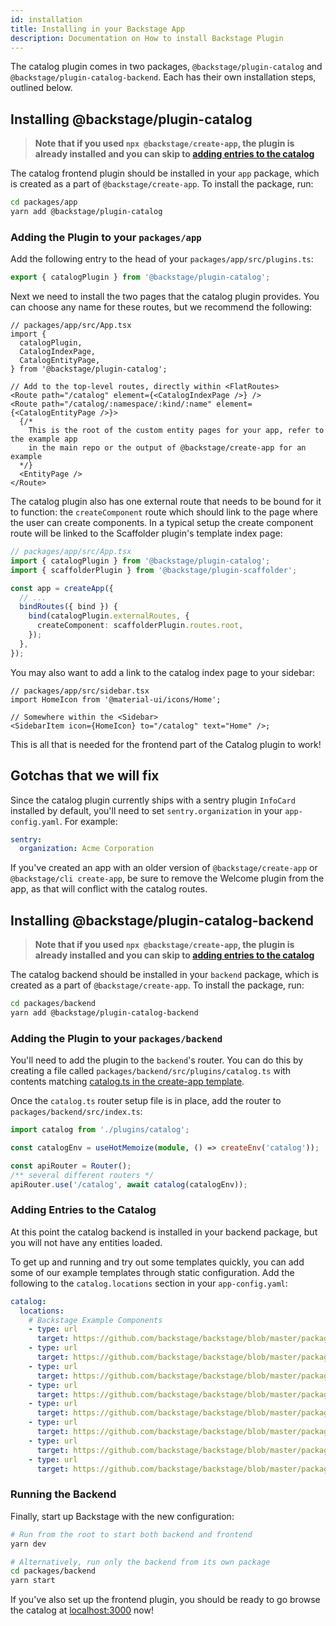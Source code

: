 ```yaml
---
id: installation
title: Installing in your Backstage App
description: Documentation on How to install Backstage Plugin
---
```


The catalog plugin comes in two packages, `@backstage/plugin-catalog` and
`@backstage/plugin-catalog-backend`. Each has their own installation steps,
outlined below.

## Installing @backstage/plugin-catalog

> **Note that if you used `npx @backstage/create-app`, the plugin is already
> installed and you can skip to
> [adding entries to the catalog](#adding-entries-to-the-catalog)**

The catalog frontend plugin should be installed in your `app` package, which is
created as a part of `@backstage/create-app`. To install the package, run:

```bash
cd packages/app
yarn add @backstage/plugin-catalog
```

### Adding the Plugin to your `packages/app`

Add the following entry to the head of your `packages/app/src/plugins.ts`:

```ts
export { catalogPlugin } from '@backstage/plugin-catalog';
```

Next we need to install the two pages that the catalog plugin provides. You can
choose any name for these routes, but we recommend the following:

```tsx
// packages/app/src/App.tsx
import {
  catalogPlugin,
  CatalogIndexPage,
  CatalogEntityPage,
} from '@backstage/plugin-catalog';

// Add to the top-level routes, directly within <FlatRoutes>
<Route path="/catalog" element={<CatalogIndexPage />} />
<Route path="/catalog/:namespace/:kind/:name" element={<CatalogEntityPage />}>
  {/*
    This is the root of the custom entity pages for your app, refer to the example app
    in the main repo or the output of @backstage/create-app for an example
  */}
  <EntityPage />
</Route>
```

The catalog plugin also has one external route that needs to be bound for it to
function: the `createComponent` route which should link to the page where the
user can create components. In a typical setup the create component route will
be linked to the Scaffolder plugin's template index page:

```ts
// packages/app/src/App.tsx
import { catalogPlugin } from '@backstage/plugin-catalog';
import { scaffolderPlugin } from '@backstage/plugin-scaffolder';

const app = createApp({
  // ...
  bindRoutes({ bind }) {
    bind(catalogPlugin.externalRoutes, {
      createComponent: scaffolderPlugin.routes.root,
    });
  },
});
```

You may also want to add a link to the catalog index page to your sidebar:

```tsx
// packages/app/src/sidebar.tsx
import HomeIcon from '@material-ui/icons/Home';

// Somewhere within the <Sidebar>
<SidebarItem icon={HomeIcon} to="/catalog" text="Home" />;
```

This is all that is needed for the frontend part of the Catalog plugin to work!

## Gotchas that we will fix

Since the catalog plugin currently ships with a sentry plugin `InfoCard`
installed by default, you'll need to set `sentry.organization` in your
`app-config.yaml`. For example:

```yaml
sentry:
  organization: Acme Corporation
```

If you've created an app with an older version of `@backstage/create-app` or
`@backstage/cli create-app`, be sure to remove the Welcome plugin from the app,
as that will conflict with the catalog routes.

## Installing @backstage/plugin-catalog-backend

> **Note that if you used `npx @backstage/create-app`, the plugin is already
> installed and you can skip to
> [adding entries to the catalog](#adding-entries-to-the-catalog)**

The catalog backend should be installed in your `backend` package, which is
created as a part of `@backstage/create-app`. To install the package, run:

```bash
cd packages/backend
yarn add @backstage/plugin-catalog-backend
```

### Adding the Plugin to your `packages/backend`

You'll need to add the plugin to the `backend`'s router. You can do this by
creating a file called `packages/backend/src/plugins/catalog.ts` with contents
matching
[catalog.ts in the create-app template](https://github.com/backstage/backstage/blob/master/packages/create-app/templates/default-app/packages/backend/src/plugins/catalog.ts).

Once the `catalog.ts` router setup file is in place, add the router to
`packages/backend/src/index.ts`:

```ts
import catalog from './plugins/catalog';

const catalogEnv = useHotMemoize(module, () => createEnv('catalog'));

const apiRouter = Router();
/** several different routers */
apiRouter.use('/catalog', await catalog(catalogEnv));
```

### Adding Entries to the Catalog

At this point the catalog backend is installed in your backend package, but you
will not have any entities loaded.

To get up and running and try out some templates quickly, you can add some of
our example templates through static configuration. Add the following to the
`catalog.locations` section in your `app-config.yaml`:

```yaml
catalog:
  locations:
    # Backstage Example Components
    - type: url
      target: https://github.com/backstage/backstage/blob/master/packages/catalog-model/examples/components/artist-lookup-component.yaml
    - type: url
      target: https://github.com/backstage/backstage/blob/master/packages/catalog-model/examples/components/playback-order-component.yaml
    - type: url
      target: https://github.com/backstage/backstage/blob/master/packages/catalog-model/examples/components/podcast-api-component.yaml
    - type: url
      target: https://github.com/backstage/backstage/blob/master/packages/catalog-model/examples/components/queue-proxy-component.yaml
    - type: url
      target: https://github.com/backstage/backstage/blob/master/packages/catalog-model/examples/components/searcher-component.yaml
    - type: url
      target: https://github.com/backstage/backstage/blob/master/packages/catalog-model/examples/components/playback-lib-component.yaml
    - type: url
      target: https://github.com/backstage/backstage/blob/master/packages/catalog-model/examples/components/www-artist-component.yaml
    - type: url
      target: https://github.com/backstage/backstage/blob/master/packages/catalog-model/examples/components/shuffle-api-component.yaml
```

### Running the Backend

Finally, start up Backstage with the new configuration:

```bash
# Run from the root to start both backend and frontend
yarn dev

# Alternatively, run only the backend from its own package
cd packages/backend
yarn start
```

If you've also set up the frontend plugin, you should be ready to go browse the
catalog at [localhost:3000](http://localhost:3000) now!
